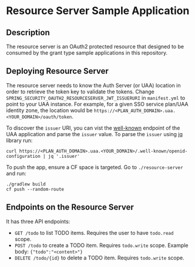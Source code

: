 # Resource Server Sample Application

## Description
The resource server is an OAuth2 protected resource that designed to be consumed by the grant type sample applications in this repository.

## Deploying Resource Server
The resource server needs to know the Auth Server (or UAA) location in order to retrieve the token key to validate the tokens.
Change `SPRING_SECURITY_OAUTH2_RESOURCESERVER_JWT_ISSUERURI` in `manifest.yml` to point to your UAA instance. For example, for a given SSO service plan/UAA identity zone, the location would be `https://<PLAN_AUTH_DOMAIN>.uaa.<YOUR_DOMAIN>/oauth/token`. 

To discover the `issuer` URI, you can vist the [well-known](https://openid.net/specs/openid-connect-discovery-1_0.html#ProviderConfig) endpoint of the UAA application and parse the `issuer` value. To parse the `issuer` using [jq](https://stedolan.github.io/jq/) library run:

    curl https://<PLAN_AUTH_DOMAIN>.uaa.<YOUR_DOMAIN>/.well-known/openid-configuration | jq '.issuer'

To push the app, ensure a CF space is targeted. Go to `./resource-server` and run:

    ./gradlew build
    cf push --random-route

## Endpoints on the Resource Server

It has three API endpoints:
 * `GET /todo` to list TODO items. Requires the user to have `todo.read` scope.
 * `POST /todo` to create a TODO item. Requires `todo.write` scope. Example body: `{"todo":"<content>"}`
 * `DELETE /todo/{id}` to delete a TODO item. Requires `todo.write` scope.
 
